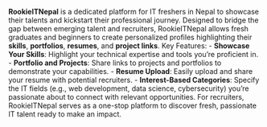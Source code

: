 **RookieITNepal** is a dedicated platform for IT freshers in Nepal to showcase their talents and kickstart their professional journey. Designed to bridge the gap between emerging talent and recruiters, RookieITNepal allows fresh graduates and beginners to create personalized profiles highlighting their **skills**, **portfolios**, **resumes**, and **project links**.    Key Features:   - **Showcase Your Skills**: Highlight your technical expertise and tools you’re proficient in.   - **Portfolio and Projects**: Share links to projects and portfolios to demonstrate your capabilities.   - **Resume Upload**: Easily upload and share your resume with potential recruiters.   - **Interest-Based Categories**: Specify the IT fields (e.g., web development, data science, cybersecurity) you’re passionate about to connect with relevant opportunities.    For recruiters, RookieITNepal serves as a one-stop platform to discover fresh, passionate IT talent ready to make an impact. 